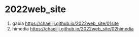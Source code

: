 # 2022web_site
1. gabia https://chaejjji.github.io/2022web_site/01site
2. himedia https://chaejjji.github.io/2022web_site/02himedia
